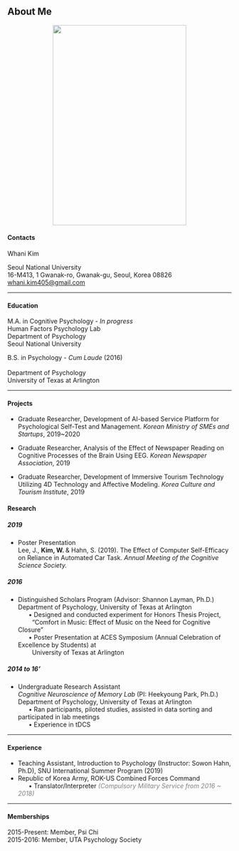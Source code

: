 ## About Me 

<p align="center">

<img src="https://user-images.githubusercontent.com/46833402/55656116-f266ab00-5830-11e9-9bd8-70b9aa33dd8a.jpg" width="300" height="450">


</p> 

<p align="center">
	
<h4> Contacts </h4>
Whani Kim <br> 

Seoul National University <br>
16-M413, 1 Gwanak-ro, Gwanak-gu, Seoul, Korea 08826  <br>
whani.kim405@gmail.com <br>

</p> 

***

#### Education <br>
M.A. in Cognitive Psychology - *In progress* <br>
Human Factors Psychology Lab <br>
Department of Psychology <br>
Seoul National University <br>


B.S. in Psychology - *Cum Laude* (2016)<br>  	
Department of Psychology  <br>
University of Texas at Arlington <br>	
	

***

#### Projects 
* Graduate Researcher, Development of AI-based Service Platform for Psychological Self-Test and Management. *Korean Ministry of SMEs and Startups*, 2019~2020
* Graduate Researcher, Analysis of the Effect of Newspaper Reading on Cognitive Processes of the Brain Using EEG. *Korean Newspaper Association*, 2019

* Graduate Researcher, Development of Immersive Tourism Technology Utilizing 4D Technology and Affective Modeling. *Korea Culture and Tourism Institute*, 2019 

#### Research  <br>

##### 2019
* Poster Presentation <br>
Lee, J., <b>Kim, W. </b> & Hahn, S. (2019). The Effect of Computer Self-Efficacy on Reliance in Automated Car Task. *Annual Meeting of the Cognitive Science Society.*

##### 2016  	
* Distinguished Scholars Program (Advisor: Shannon Layman, Ph.D.) <br>
Department of Psychology, University of Texas at Arlington <br>
&nbsp;&nbsp;&nbsp;&nbsp;&nbsp; • Designed and conducted experiment for Honors Thesis Project, <br>
&nbsp;&nbsp;&nbsp;&nbsp;&nbsp;&nbsp;&nbsp; “Comfort in Music: Effect of Music on the Need for Cognitive Closure” <br>
&nbsp;&nbsp;&nbsp;&nbsp;&nbsp; • Poster Presentation at ACES Symposium (Annual Celebration of Excellence by Students) at <br>  &nbsp;&nbsp;&nbsp;&nbsp;&nbsp;&nbsp;&nbsp; University of Texas at Arlington  <br>

##### 2014 to 16’
* Undergraduate Research Assistant <br>
*Cognitive Neuroscience of Memory Lab* (PI: Heekyoung Park, Ph.D.) <br>
Department of Psychology, University of Texas at Arlington <br>
&nbsp;&nbsp;&nbsp;&nbsp;&nbsp; • Ran participants, piloted studies, assisted in data sorting and participated in lab meetings <br> 
&nbsp;&nbsp;&nbsp;&nbsp;&nbsp; • Experience in tDCS
		
***			

#### Experience <br>
* Teaching Assistant, Introduction to Psychology (Instructor: Sowon Hahn, Ph.D), SNU International Summer Program (2019) <br> 
* Republic of Korea Army, ROK-US Combined Forces Command <br>
&nbsp;&nbsp;&nbsp;&nbsp;&nbsp; • Translator/Interpreter <span style="color:grey"> *(Compulsory Military Service from 2016 ~ 2018)* </span> <br> 

***

#### Memberships <br>

2015-Present:	Member, Psi Chi <br>
2015-2016:	Member, UTA Psychology Society <br>
